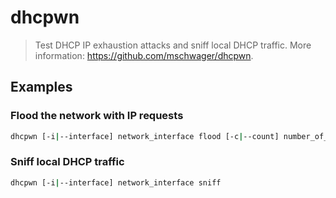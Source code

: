 # dhcpwn

> Test DHCP IP exhaustion attacks and sniff local DHCP traffic. More information: <https://github.com/mschwager/dhcpwn>.

## Examples

### Flood the network with IP requests

```bash
dhcpwn [-i|--interface] network_interface flood [-c|--count] number_of_requests
```

### Sniff local DHCP traffic

```bash
dhcpwn [-i|--interface] network_interface sniff
```

